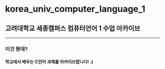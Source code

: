 # korea_univ_computer_language_1
## 고려대학교 세종캠퍼스 컴퓨터언어 1 수업 아카이브
-----------------
### 이건 뭔데?
#### 학교에서 배우는 C언어 과제를 아카이브합니다! :)


